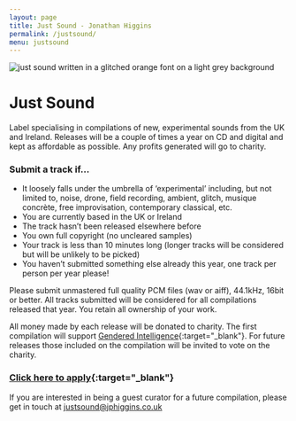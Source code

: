 ```yaml
---
layout: page
title: Just Sound - Jonathan Higgins
permalink: /justsound/
menu: justsound
---
```


<img
  sizes="(min-width: 56em) 800px, 90vw"
  srcset="/media/images/justsound_400.jpg 400w,
          /media/images/justsound_600.jpg 600w,
          /media/images/justsound.jpg 800w"
  alt="just sound written in a glitched orange font on a light grey background">

# Just Sound

Label specialising in compilations of new, experimental sounds from the UK and Ireland. Releases will be a couple of times a year on CD and digital and kept as affordable as possible. Any profits generated will go to charity. 
  
### Submit a track if…
- It loosely falls under the umbrella of ‘experimental’ including, but not limited to, noise, drone, field recording, ambient, glitch, musique concrète, free improvisation, contemporary classical, etc. 
- You are currently based in the UK or Ireland
- The track hasn’t been released elsewhere before 
- You own full copyright (no uncleared samples)
- Your track is less than 10 minutes long (longer tracks will be considered but will be unlikely to be picked)
- You haven’t submitted something else already this year, one track per person per year please!
  
  
Please submit unmastered full quality PCM files (wav or aiff), 44.1kHz, 16bit or better. All tracks submitted will be considered for all compilations released that year. You retain all ownership of your work.
  
All money made by each release will be donated to charity. The first compilation will support [Gendered Intelligence](https://genderedintelligence.co.uk/){:target="_blank"}. For future releases those included on the compilation will be invited to vote on the charity. 
  
### [Click here to apply](https://forms.gle/kswE6G149TGaaLre9){:target="_blank"}
   
   
If you are interested in being a guest curator for a future compilation, please get in touch at justsound@jphiggins.co.uk


